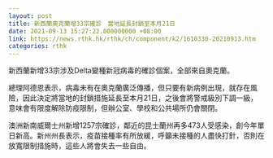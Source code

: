 ```yaml
---
layout: post
title: 新西蘭奧克蘭增33宗確診　當地延長封鎖至本月21日
date: 2021-09-13 15:27:22.000000000 +08:00
link: https://news.rthk.hk/rthk/ch/component/k2/1610330-20210913.htm
categories: rthk
---
```


新西蘭新增33宗涉及Delta變種新冠病毒的確診個案，全部來自奧克蘭。

總理阿德恩表示，病毒未有在奧克蘭廣泛傳播，但只要有新病例出現，就存在風險，因此決定將當地的封鎖措施延長至本月21日，之後會將警戒級別下調一級，意味會有限度解除防疫限制，但辦公室、學校和公共場所仍會關閉。

澳洲新南威爾士州新增1257宗確診，鄰近的昆士蘭州再多473人受感染，創今年單日新高。新州州長表示，疫苗接種率有所放緩，呼籲未接種的人盡快打針，否則在放寬限制措施時，這些人將會失去一些自由。
